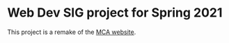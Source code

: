 # Web Dev SIG project for Spring 2021


This project is a remake of the [MCA website](http://mca.missouri.edu/).
